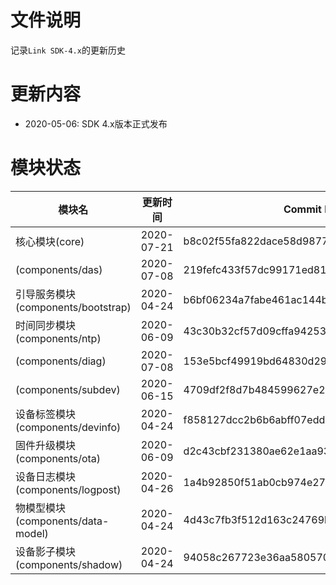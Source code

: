 # 文件说明

记录`Link SDK-4.x`的更新历史

# 更新内容

+ 2020-05-06: SDK 4.x版本正式发布

# 模块状态


| 模块名                              | 更新时间    | Commit ID
|-------------------------------------|-------------|---------------------------------------------
| 核心模块(core)                      | 2020-07-21  | b8c02f55fa822dace58d98773de6947a3e0ed48e
| (components/das)                    | 2020-07-08  | 219fefc433f57dc99171ed8120df1e97a73ec6ba
| 引导服务模块(components/bootstrap)  | 2020-04-24  | b6bf06234a7fabe461ac144b7ac01925a18cce54
| 时间同步模块(components/ntp)        | 2020-06-09  | 43c30b32cf57d09cffa9425379d3a882856aae81
| (components/diag)                   | 2020-07-08  | 153e5bcf49919bd64830d29c4760d8ce43b91923
| (components/subdev)                 | 2020-06-15  | 4709df2f8d7b484599627e2644c646e859d90ad8
| 设备标签模块(components/devinfo)    | 2020-04-24  | f858127dcc2b6b6abff07edd63f626f61e128c83
| 固件升级模块(components/ota)        | 2020-06-09  | d2c43cbf231380ae62e1aa9369aa8955f45c898d
| 设备日志模块(components/logpost)    | 2020-04-26  | 1a4b92850f51ab0cb974e271e374b330cdcc0a12
| 物模型模块(components/data-model)   | 2020-04-24  | 4d43c7fb3f512d163c24769bfa909bb82de6007a
| 设备影子模块(components/shadow)     | 2020-04-24  | 94058c267723e36aa58057095f55424de24ba345



